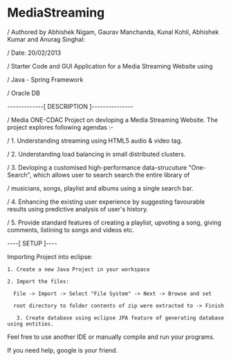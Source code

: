 MediaStreaming
========
/ Authored by Abhishek Nigam, Gaurav Manchanda, Kunal Kohli, Abhishek Kumar and Anurag Singhal:

/ Date: 20/02/2013

/ Starter Code and GUI Application for a Media Streaming Website using

/ Java - Spring Framework

/ Oracle DB

-------------[ DESCRIPTION ]---------------

/ Media ONE-CDAC Project on devloping a Media Streaming Website. The project explores following agendas :- 

/ 1. Understanding streaming using HTML5 audio & video tag. 

/ 2. Understanding load balancing in small distributed clusters.

/ 3. Devloping a customised high-performance data-strucuture "One-Search", which allows user to search search the entire library of   

/    musicians, songs, playlist and albums using a single search bar. 

/ 4. Enhancing the existing user experience by suggesting favourable results using predictive analysis of user's history.

/ 5. Provide standard features of creating a playlist, upvoting a song, giving comments, listining to songs and videos etc.


----[ SETUP ]----

Importing Project into eclipse:

	1. Create a new Java Project in your workspace

	2. Import the files:

	  File -> Import -> Select "File System" -> Next -> Browse and set 

	  root directory to folder contents of zip were extracted to -> Finish

       3. Create database using eclipse JPA feature of generating database using entities.

Feel free to use another IDE or manually compile and run your programs.

If you need help, google is your friend.
